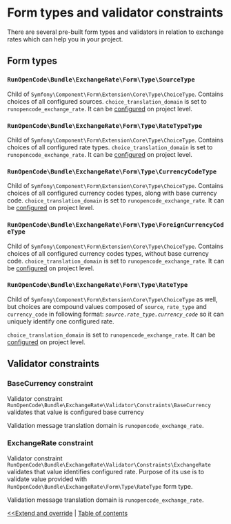 Form types and validator constraints
====================================

There are several pre-built form types and validators in relation to
exchange rates which can help you in your project.

## Form types

### `RunOpenCode\Bundle\ExchangeRate\Form\Type\SourceType`

Child of `Symfony\Component\Form\Extension\Core\Type\ChoiceType`. Contains
choices of all configured sources. `choice_translation_domain` is set to
`runopencode_exchange_rate`. It can be [configured](configuration.md)
on project level.

### `RunOpenCode\Bundle\ExchangeRate\Form\Type\RateTypeType`

Child of `Symfony\Component\Form\Extension\Core\Type\ChoiceType`. Contains
choices of all configured rate types. `choice_translation_domain` is set to
`runopencode_exchange_rate`. It can be [configured](configuration.md)
on project level.

### `RunOpenCode\Bundle\ExchangeRate\Form\Type\CurrencyCodeType`

Child of `Symfony\Component\Form\Extension\Core\Type\ChoiceType`. Contains
choices of all configured currency codes types, along with base currency code.
`choice_translation_domain` is set to `runopencode_exchange_rate`.
It can be [configured](configuration.md) on project level.

### `RunOpenCode\Bundle\ExchangeRate\Form\Type\ForeignCurrencyCodeType`

Child of `Symfony\Component\Form\Extension\Core\Type\ChoiceType`. Contains
choices of all configured currency codes types, without base currency code.
`choice_translation_domain` is set to `runopencode_exchange_rate`.
It can be [configured](configuration.md) on project level.

### `RunOpenCode\Bundle\ExchangeRate\Form\Type\RateType`

Child of `Symfony\Component\Form\Extension\Core\Type\ChoiceType` as well,
but choices are compound values composed of `source`, `rate_type` and `currency_code`
in following format: _`source.rate_type.currency_code`_ so it can uniquely
identify one configured rate.

`choice_translation_domain` is set to `runopencode_exchange_rate`.
It can be [configured](configuration.md) on project level.

## Validator constraints

### BaseCurrency constraint

Validator constraint `RunOpenCode\Bundle\ExchangeRate\Validator\Constraints\BaseCurrency`
validates that value is configured base currency

Validation message translation domain is `runopencode_exchange_rate`.

### ExchangeRate constraint

Validator constraint `RunOpenCode\Bundle\ExchangeRate\Validator\Constraints\ExchangeRate`
validates that value identifies configured rate. Purpose of its use is to
validate value provided with `RunOpenCode\Bundle\ExchangeRate\Form\Type\RateType`
form type.

Validation message translation domain is `runopencode_exchange_rate`.

[<<Extend and override](extend-and-override.md) | [Table of contents](index.md)


